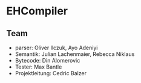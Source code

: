 # EHCompiler

## Team
- parser: Oliver Ilczuk, Ayo Adeniyi
- Semantik: Julian Lachenmaier, Rebecca Niklaus
- Bytecode: Din Alomerovic
- Tester: Max Bantle
- Projektleitung: Cedric Balzer

